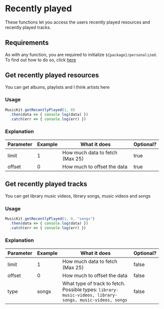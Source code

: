 # Recently played

These functions let you access the users recently played resources and recently played tracks.

## Requirements

As with any function, you are required to initialize `${package}/personalized`. To find out how to do so, click [here](personalized/initialization.md)

## Get recently played resources
You can get albums, playlists and I think artists here

### Usage
```js
MusicKit.getRecentlyPlayed(1, 0)
  .then(data => { console.log(data) })
  .catch(err => { console.log(err) })
```

### Explanation
| Parameter | Example | What it does | Optional? |
|---|---|---|---|
| limit | 1 | How much data to fetch (Max 25) | true |
| offset | 0 | How much to offset the data | true |

## Get recently played tracks
You can get library music videos, library songs, music videos and songs

### Usage
```js
MusicKit.getRecentlyPlayed(1, 0, "songs")
  .then(data => { console.log(data) })
  .catch(err => { console.log(err) })
```

### Explanation
| Parameter | Example | What it does | Optional? |
|---|---|---|---|
| limit | 1 | How much data to fetch (Max 25) | false |
| offset | 0 | How much to offset the data | false |
| type | songs | What type of track to fetch. Possible types: `library-music-videos, library-songs, music-videos, songs` | false |